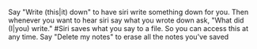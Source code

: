 Say "Write (this|it) down" to have siri write something down for you.
Then whenever you want to hear siri say what you wrote down ask, "What did (I|you) write." #Siri saves what you say to a file. So you can access this at any time.
Say "Delete my notes" to erase all the notes you've saved